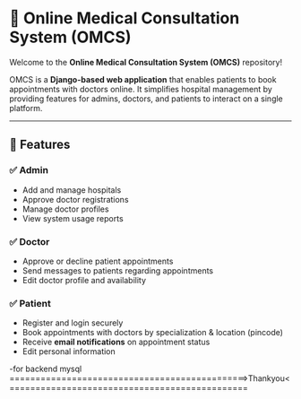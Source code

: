 # 🏥 Online Medical Consultation System (OMCS)

Welcome to the **Online Medical Consultation System (OMCS)** repository!

OMCS is a **Django-based web application** that enables patients to book appointments with doctors online. 
It simplifies hospital management by providing features for admins, doctors, and patients to interact on a single platform.

---

## 📌 Features

### ✅ **Admin**
- Add and manage hospitals
- Approve doctor registrations
- Manage doctor profiles
- View system usage reports

### ✅ **Doctor**
- Approve or decline patient appointments
- Send messages to patients regarding appointments
- Edit doctor profile and availability

### ✅ **Patient**
- Register and login securely
- Book appointments with doctors by specialization & location (pincode)
- Receive **email notifications** on appointment status
- Edit personal information

-for backend mysql
==============================================>Thankyou<==============================================
